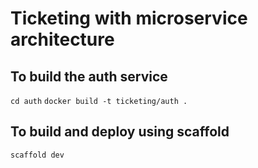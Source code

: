 # Ticketing with microservice architecture

## To build the auth service
`cd auth`
`docker build -t ticketing/auth .`

## To build and deploy using scaffold
`scaffold dev`

